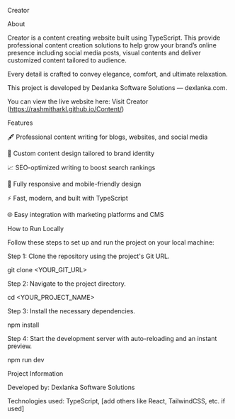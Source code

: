 Creator

About

Creator is a content creating website built using TypeScript.
This provide professional content creation solutions to help grow your brand’s online presence including social media posts, visual contents and deliver customized content tailored to audience.

Every detail is crafted to convey elegance, comfort, and ultimate relaxation.

This project is developed by Dexlanka Software Solutions — dexlanka.com.

You can view the live website here: Visit Creator
(https://rashmitharkl.github.io/Content/)

Features

🖋️ Professional content writing for blogs, websites, and social media

🎨 Custom content design tailored to brand identity

📈 SEO-optimized writing to boost search rankings

📱 Fully responsive and mobile-friendly design

⚡ Fast, modern, and built with TypeScript

🌐 Easy integration with marketing platforms and CMS

How to Run Locally

Follow these steps to set up and run the project on your local machine:

Step 1: Clone the repository using the project's Git URL.

git clone <YOUR_GIT_URL>

Step 2: Navigate to the project directory.

cd <YOUR_PROJECT_NAME>

Step 3: Install the necessary dependencies.

npm install

Step 4: Start the development server with auto-reloading and an instant preview.

npm run dev


Project Information

Developed by: Dexlanka Software Solutions

Technologies used: TypeScript, [add others like React, TailwindCSS, etc. if used]
